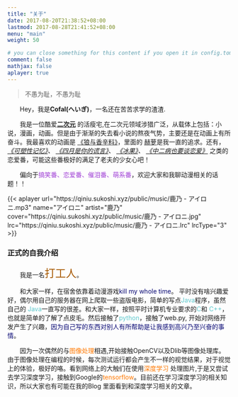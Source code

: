 ```yaml
---
title: "关于"
date: 2017-08-20T21:38:52+08:00
lastmod: 2017-08-28T21:41:52+08:00
menu: "main"
weight: 50

# you can close something for this content if you open it in config.toml.
comment: false
mathjax: false
aplayer: true
---
```


<div class="zh post-container">
    <!--copied from markdown -->
    <blockquote><p>不愚为耻，不愚为耻</p></blockquote>
    <p>&emsp;&emsp;Hey，我是<strong>Cofal(へいぎ)</strong>，一名还在苦苦求学的渣渣.</p>
    <p>
        &emsp;&emsp;我是一位酷爱<strong><a href="{{ site.url }}/tags/#二次元">二次元</a></strong>
        的活瘦宅,在二次元领域涉猎广泛，从载体上包括：小说，漫画，动画。但是由于渐渐的失去看小说的熬夜气势，主要还是在动画上有所奋斗。我最喜欢的动画是
        <a href="https://www.bilibili.com/bangumi/play/ss1071/">《狼与香辛料》</a>，里面的
        <a href="https://baike.baidu.com/item/%E8%B5%AB%E8%90%9D/10074198?fr=aladdin">赫萝</a>是我一直的追求。还有，
        <i>
            <a href="https://www.bilibili.com/bangumi/play/ss1552/">《可塑性记忆》</a>、
            <a href="https://www.bilibili.com/bangumi/play/ss1699/">《四月是你的谎言》</a>、
            <a href="https://www.bilibili.com/bangumi/play/ss3398/">《冰果》</a>、
            <a href="https://www.bilibili.com/bangumi/play/ss4340/">《中二病也要谈恋爱》</a>
        </i>
        之类的恋爱番，可能这些番极好的满足了老夫的少女心吧！
    </p>
    <p>
    &emsp;&emsp;偏向于<font color="#9f3ed5">搞笑番、恋爱番、催泪番、萌系番</font>，欢迎大家和我聊动漫相关的话题！！
    </p> 
{{< aplayer
    url="https://qiniu.sukoshi.xyz/public/music/鹿乃 - アイロニ.mp3"
    name="アイロニ"
    artist="鹿乃"
    cover="https://qiniu.sukoshi.xyz/public/music/鹿乃 - アイロニ.jpg"
    lrc="https://qiniu.sukoshi.xyz/public/music/鹿乃 - アイロニ.lrc"
    lrcType="3"
>}}
    <h3>正式的自我介绍</h3>
    <p>
        &emsp;&emsp;我是一名<font color="#A65800" size="+2">打工人</font>。
    </p>
    <p>
        &emsp;&emsp;和大家一样，在宿舍依靠着动漫游戏<font color="#090974">kill my whole time</font>。
        平时没有啥兴趣爱好，偶尔用自己的服务器在网上爬取一些盗版电影，简单的写点<font color="#5dc8cd">Java</font>程序，虽然自己的
        <font color="#5dc8cd">Java</font>一直写的很差。和大家一样，按照平时计算机专业要求的<font color="#5dc8cd">C</font>和
        <font color="#5dc8cd">C++</font>，也就是简单的了解了点皮毛。然后接触了<font color="#5dc8cd">python</font>，接触了web.py,
        开始对网络开发产生了兴趣，<font color="#090974">因为自己写的东西对别人有所帮助是让我感到高兴乃至兴奋的事情</font>。
    </p>
    <p>
        &emsp;&emsp;因为一次偶然的与<font color="#FF7800">图像处理</font>相遇,开始接触OpenCV以及Dlib等图像处理库。
        由于图像处理在编程的时候，每次测试运行都会产生不一样的视觉结果，对于视觉上的体验，极好的咯。看到网络上的大触们在使用<font color="#FF7800">深度学习</font>
        处理图片,于是又尝试去学习深度学习，接触到Google的<font color="#FF7800">tensorflow</font>。目前还在学习深度学习的相关知识，所以大家也有可能在我的Blog
        里面看到和深度学习相关的文章。
    </p>
    <p>
    </p>
</div>
